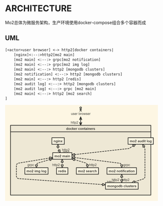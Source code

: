 # ARCHITECTURE

Mo2总体为微服务架构，生产环境使用docker-compose组合多个容器而成


## UML
```nomnoml
[<actor>user browser] <-> http2[docker containers|
    [nginx]<:--:>http2[mo2 main] 
    [mo2 main] <:--:> grpc[mo2 notification]
    [mo2 main] <:--:> grpc[mo2 img log]
    [mo2 main] <:--:> http2 [mongodb clusters]
    [mo2 notification] <:--:> http2 [mongodb clusters]
    [mo2 main] <:--:> http2 [redis]
    [mo2 audit log] <:--:> http2 [mongodb clusters]
    [mo2 audit log] <:--:> grpc [mo2 main]
    [mo2 main] <:--:> http2 [mo2 search]
]
```

![arch](imgs/architecture.png)
